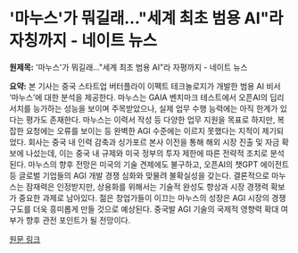 # '마누스'가 뭐길래…"세계 최초 범용 AI"라 자칭까지 - 네이트 뉴스

**원제목:** '마누스'가 뭐길래…&quot;세계 최초 범용 AI&quot;라 자평까지 - 네이트 뉴스

**요약:** 본 기사는 중국 스타트업 버터플라이 이펙트 테크놀로지가 개발한 범용 AI 비서 ‘마누스’에 대한 분석을 제공한다. 마누스는 GAIA 벤치마크 테스트에서 오픈AI의 딥리서치를 능가하는 성능을 보이며 주목받았으나, 실제 업무 수행 능력에는 아직 한계가 있다는 평가도 존재한다.  마누스는 이력서 작성 등 다양한 업무 지원을 목표로 하지만,  복잡한 요청에는 오류를 보이는 등 완벽한 AGI 수준에는 이르지 못했다는 지적이 제기되었다.  회사는 중국 내 인력 감축과 싱가포르 본사 이전을 통해 해외 시장 진출 및 자금 확보에 나섰는데, 이는 중국 내 규제와 미국 정부의 투자 제한에 따른 전략적 조치로 분석된다.  마누스의 향후 전망은 미국의 기술 견제에도 불구하고,  오픈AI의 챗GPT 에이전트 등 글로벌 기업들의 AGI 개발 경쟁 심화와 맞물려 불확실성을 갖는다.  결론적으로 마누스는 잠재력은 인정받지만,  상용화를 위해서는 기술적 완성도 향상과 시장 경쟁력 확보가 중요한 과제로 남아있다.  젊은 창업가들이 이끄는 마누스의 성장은 AGI 시장의 경쟁 구도를 더욱 흥미롭게 만들 것으로 예상된다.  중국발 AGI 기술의  국제적 영향력 확대 여부가 향후 관전 포인트가 될 전망이다.

[원문 링크](https://news.nate.com/view/20250724n33412)
